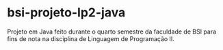 # bsi-projeto-lp2-java

Projeto em Java feito durante o quarto semestre da faculdade de BSI para fins de nota na disciplina de Linguagem de Programação II.
